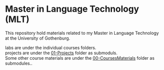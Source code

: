 # Master in Language Technology (MLT)

This repository hold materials related to my Master in Language Technology at the University of Gothenburg.

labs are under the individual courses folders.\
projects are under the [01-Projects](/01-Projects) folder as submoduls.\
Some other course materials are under the [00-CoursesMaterials](/00-CoursesMaterials) folder as submodules..
